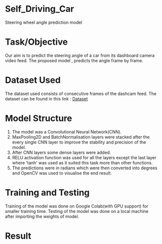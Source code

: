 # Self_Driving_Car

 Steering wheel angle prediction model

# Task/Objective
 Our aim is to predict the steering angle of a car from its dashboard camera video feed.
 The proposed model , predicts the angle frame by frame.
 
# Dataset Used
 The dataset used consists of consecutive frames of the dashcam feed.
 The dataset can be found in this link : [Dataset](https://drive.google.com/file/d/0B-KJCaaF7elleG1RbzVPZWV4Tlk/view)
 
# Model Structure
 1. The model was a Convolutional Neural Network(CNN). 
 2. MaxPooling2D and BatchNormalisation layers were stacked after the every single CNN layer to improve the stability and precision of the model.
 3. After CNN layers some dense layers were added.
 4. RELU activation function was used for all the layers except the last layer where 'tanh' was used as it suited this task more than other functions.
 5. The predictions were in radians which were then converted into degrees and OpenCV was used to visualise the end result.
 
# Training and Testing
 Training of the model was done on Google Colab(with GPU support) for smaller training time.
 Testing of the model was done on a local machine after importing the weights of model.
 
# Result

